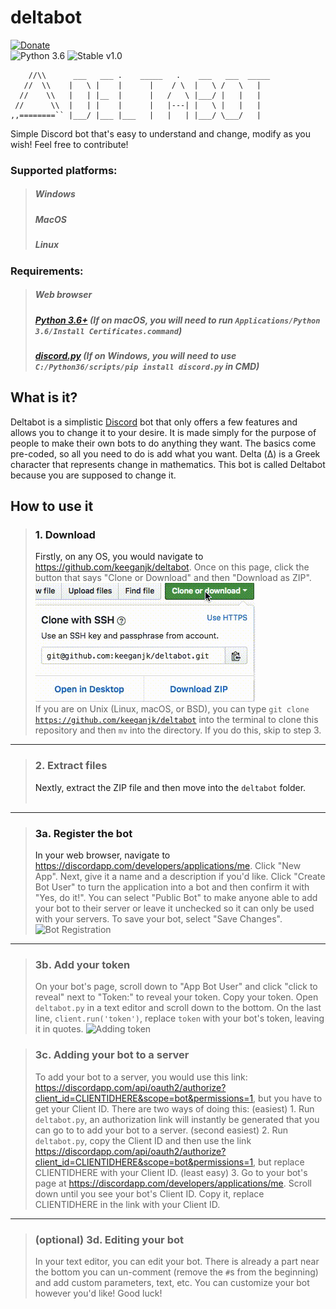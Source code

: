 # deltabot
[![Donate](https://img.shields.io/badge/donate-%24-green.svg)](https://keeganjk.github.io/donate/) <br />
![Python 3.6](https://img.shields.io/badge/python-3.6-blue.svg) ![Stable v1.0](https://img.shields.io/badge/stable-v1.0-orange.svg) <br />
~~~
    //\\      ___   ___ .    _____   .    ___   ___  _____
   //  \\    |   \ |    |      |    / \  |   \ /   \   |
  //    \\   |   | |__  |      |   /   \ |___/ |   |   |
 //      \\  |   | |    |      |   |---| |   \ |   |   |
,,========`` |___/ |___ |___   |   |   | |___/ \___/   |
~~~

Simple Discord bot that's easy to understand and change, modify as you wish! Feel free to contribute!

### Supported platforms:
> <h5>Windows</h5>
> <h5>MacOS</h5>
> <h5>Linux</h5>
### Requirements:
> <h5>Web browser</h5>
> <h5><a href="https://www.python.org/downloads/">Python 3.6+</a> (If on macOS, you will need to run <code>Applications/Python 3.6/Install Certificates.command</code>)</h5>
> <h5><a href="https://github.com/Rapptz/discord.py">discord.py</a> (If on Windows, you will need to use <code>C:/Python36/scripts/pip install discord.py</code> in CMD)</h5>

## What is it? <a id="what-is-it">
Deltabot is a simplistic <a href="discordapp.com">Discord</a> bot that only offers a few features and allows you to change it to your desire. It is made simply for the purpose of people to make their own bots to do anything they want. The basics come pre-coded, so all you need to do is add what you want. Delta (Δ) is a Greek character that represents change in mathematics. This bot is called Deltabot because you are supposed to change it.
## How to use it <a id="how-to-use">
> ### 1. Download <a id="dl">
> Firstly, on any OS, you would navigate to https://github.com/keeganjk/deltabot. Once on this page, click the button that says "Clone or Download" and then "Download as ZIP".
> <br />
> ![Clone or Download](https://github.com/keeganjk/deltabot/blob/master/images/download.gif?raw=true "")
> <br />
> If you are on Unix (Linux, macOS, or BSD), you can type <code>git clone https://github.com/keeganjk/deltabot</code> into the terminal to 
> clone this repository and then <code>mv</code> into the directory. If you do this, skip to step 3.

<hr>

> ### 2. Extract files <a id="extract">
> Nextly, extract the ZIP file and then move into the <code>deltabot</code> folder. <br/><br/>

<hr>

> ### 3a. Register the bot
> In your web browser, navigate to <a href="https://discordapp.com/developers/applications/me">https://discordapp.com/developers/applications/me</a>.
> Click "New App". 
> Next, give it a name and a description if you'd like.
> Click "Create Bot User" to turn the application into a bot and then confirm it with "Yes, do it!".
> You can select "Public Bot" to make anyone able to add your bot to their server or leave it unchecked so it can only be used with your servers.
> To save your bot, select "Save Changes".
> ![Bot Registration](https://raw.githubusercontent.com/keeganjk/deltabot/master/images/create-bot.gif "")

<hr>

> ### 3b. Add your token
> On your bot's page, scroll down to "App Bot User" and click "click to reveal" next to "Token:" to reveal your token.
> Copy your token.
> Open `deltabot.py` in a text editor and scroll down to the bottom.
> On the last line, `client.run('token')`, replace `token` with your bot's token, leaving it in quotes.
> ![Adding token](https://raw.githubusercontent.com/keeganjk/deltabot/master/images/token.gif "")

> ### 3c. Adding your bot to a server
> To add your bot to a server, you would use this link: https://discordapp.com/api/oauth2/authorize?client_id=CLIENTIDHERE&scope=bot&permissions=1, but you have to get your Client ID. 
> There are two ways of doing this:
> (easiest) 1. Run `deltabot.py`, an authorization link will instantly be generated that you can go to to add your bot to a server.
> (second easiest) 2. Run `deltabot.py`, copy the Client ID and then use the link https://discordapp.com/api/oauth2/authorize?client_id=CLIENTIDHERE&scope=bot&permissions=1, but replace CLIENTIDHERE with your Client ID.
> (least easy) 3. Go to your bot's page at <a href="https://discordapp.com/developers/applications/me">https://discordapp.com/developers/applications/me</a>. Scroll down until you see your bot's Client ID. Copy it, replace CLIENTIDHERE in the link with your Client ID.

<hr>

> ### (optional) 3d. Editing your bot
> In your text editor, you can edit your bot. There is already a part near the bottom you can un-comment (remove the `#`s from the beginning) and add custom parameters, text, etc.
> You can customize your bot however you'd like!
> Good luck!
